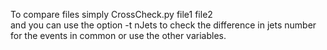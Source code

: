 To compare files simply CrossCheck.py file1 file2   
and you can use the option -t nJets to check the difference in jets number for the events in common or use the other variables. 

